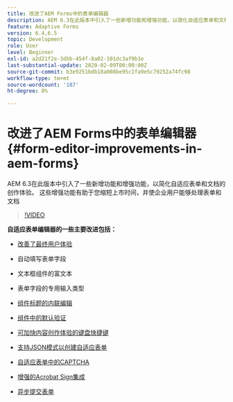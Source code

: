 ```yaml
---
title: 改进了AEM Forms中的表单编辑器
description: AEM 6.3在此版本中引入了一些新增功能和增强功能，以简化自适应表单和文档的创作体验。 这些增强功能有助于您缩短上市时间，并使企业用户能够处理表单和文档
feature: Adaptive Forms
version: 6.4,6.5
topic: Development
role: User
level: Beginner
exl-id: a2d21f2e-3dbb-454f-8a02-101dc3af9b1e
last-substantial-update: 2020-02-09T00:00:00Z
source-git-commit: b3e9251bdb18a008be95c1fa9e5c79252a74fc98
workflow-type: tm+mt
source-wordcount: '187'
ht-degree: 0%

---
```


# 改进了AEM Forms中的表单编辑器 {#form-editor-improvements-in-aem-forms}

AEM 6.3在此版本中引入了一些新增功能和增强功能，以简化自适应表单和文档的创作体验。 这些增强功能有助于您缩短上市时间，并使企业用户能够处理表单和文档

>[!VIDEO](https://video.tv.adobe.com/v/19500?quality=12&learn=on)

**自适应表单编辑器的一些主要改进包括：**

* [改善了最终用户体验](https://helpx.adobe.com/aem-forms/6-3/introduction-forms-authoring.html)

* 自动填写表单字段
* 文本框组件的富文本
* 表单字段的专用输入类型

* [组件标题的内联编辑](https://helpx.adobe.com/aem-forms/6-3/introduction-forms-authoring.html)
* [组件中的默认验证](https://helpx.adobe.com/aem-forms/6-3/introduction-forms-authoring.html)
* [可加快内容创作体验的键盘快捷键](https://helpx.adobe.com/aem-forms/6-3/keyboard-shortcuts.html#AdaptiveFormEditor)
* [支持JSON模式以创建自适应表单](https://helpx.adobe.com/aem-forms/6-3/adaptive-form-json-schema-form-model.html)
* [自适应表单中的CAPTCHA](https://helpx.adobe.com/aem-forms/6-3/captcha-adaptive-forms.html)
* [增强的Acrobat Sign集成](https://helpx.adobe.com/aem-forms/6-3/working-with-adobe-sign.html)
* [异步提交表单](https://helpx.adobe.com/aem-forms/6-3/asynchronous-submissions-adaptive-forms.html)
